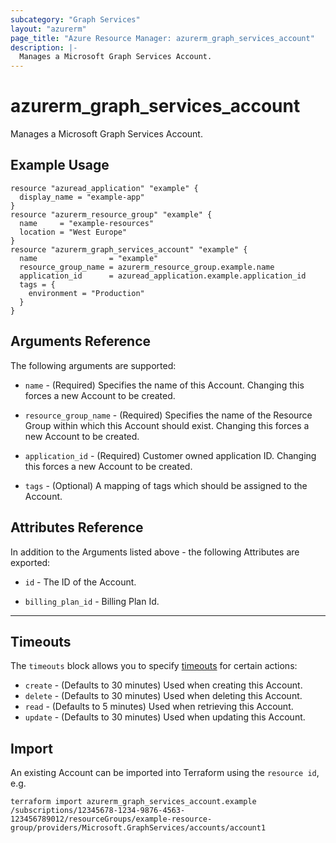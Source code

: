 ```yaml
---
subcategory: "Graph Services"
layout: "azurerm"
page_title: "Azure Resource Manager: azurerm_graph_services_account"
description: |-
  Manages a Microsoft Graph Services Account.
---
```


# azurerm_graph_services_account

Manages a Microsoft Graph Services Account.

## Example Usage

```hcl
resource "azuread_application" "example" {
  display_name = "example-app"
}
resource "azurerm_resource_group" "example" {
  name     = "example-resources"
  location = "West Europe"
}
resource "azurerm_graph_services_account" "example" {
  name                = "example"
  resource_group_name = azurerm_resource_group.example.name
  application_id      = azuread_application.example.application_id
  tags = {
    environment = "Production"
  }
}
```

## Arguments Reference

The following arguments are supported:

* `name` - (Required) Specifies the name of this Account. Changing this forces a new Account to be created.

* `resource_group_name` - (Required) Specifies the name of the Resource Group within which this Account should exist. Changing this forces a new Account to be created.

* `application_id` - (Required) Customer owned application ID. Changing this forces a new Account to be created.

* `tags` - (Optional) A mapping of tags which should be assigned to the Account.

## Attributes Reference

In addition to the Arguments listed above - the following Attributes are exported:

* `id` - The ID of the Account.

* `billing_plan_id` - Billing Plan Id.

---

## Timeouts

The `timeouts` block allows you to specify [timeouts](https://www.terraform.io/docs/configuration/resources.html#timeouts) for certain actions:

* `create` - (Defaults to 30 minutes) Used when creating this Account.
* `delete` - (Defaults to 30 minutes) Used when deleting this Account.
* `read` - (Defaults to 5 minutes) Used when retrieving this Account.
* `update` - (Defaults to 30 minutes) Used when updating this Account.

## Import

An existing Account can be imported into Terraform using the `resource id`, e.g.

```shell
terraform import azurerm_graph_services_account.example /subscriptions/12345678-1234-9876-4563-123456789012/resourceGroups/example-resource-group/providers/Microsoft.GraphServices/accounts/account1
```
